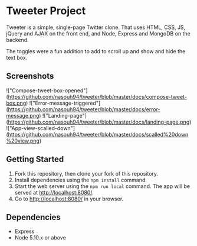 # Tweeter Project

Tweeter is a simple, single-page Twitter clone. That uses HTML, CSS, JS, jQuery and AJAX on the front end, and Node, Express and MongoDB on the backend.

The toggles were a fun addition to add to scroll up and show and hide the text box.
 
## Screenshots
!["Compose-tweet-box-opened"] (https://github.com/nasouh94/tweeter/blob/master/docs/compose-tweet-box.png)
!["Error-message-triggered"] (https://github.com/nasouh94/tweeter/blob/master/docs/error-message.png)
!["Landing-page"] (https://github.com/nasouh94/tweeter/blob/master/docs/landing-page.png)
!["App-view-scalled-down"] (https://github.com/nasouh94/tweeter/blob/master/docs/scalled%20down%20view.png)

## Getting Started

1. Fork this repository, then clone your fork of this repository.
2. Install dependencies using the `npm install` command.
3. Start the web server using the `npm run local` command. The app will be served at <http://localhost:8080/>.
4. Go to <http://localhost:8080/> in your browser.

## Dependencies

- Express
- Node 5.10.x or above
